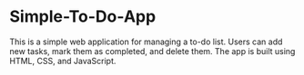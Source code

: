 # Simple-To-Do-App
This is a simple web application for managing a to-do list. Users can add new tasks, mark them as completed, and delete them. The app is built using HTML, CSS, and JavaScript.
